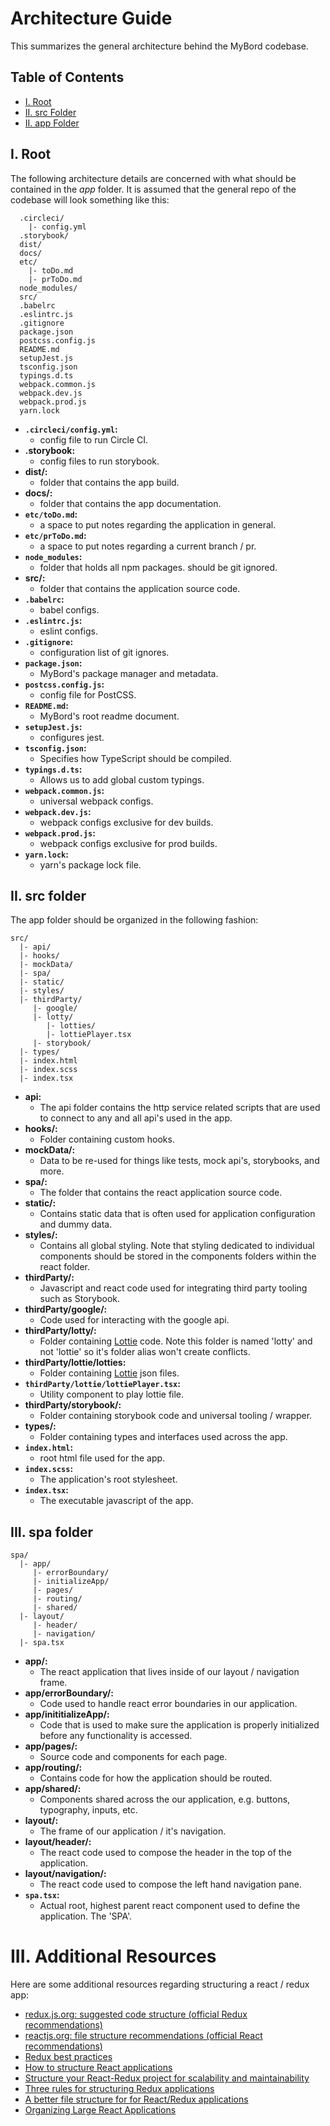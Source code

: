 # Architecture Guide

This summarizes the general architecture behind the MyBord codebase.

## Table of Contents

* [I. Root](#i-root)   
* [II. src Folder](#ii-src-folder)
* [II. app Folder](#iii-app-folder)

## I. Root

The following architecture details are concerned with what should be contained in the *app* folder.
It is assumed that the general repo of the codebase will look something like this:
```
  .circleci/
    |- config.yml
  .storybook/  
  dist/
  docs/
  etc/
    |- toDo.md
    |- prToDo.md
  node_modules/
  src/
  .babelrc
  .eslintrc.js
  .gitignore
  package.json
  postcss.config.js
  README.md
  setupJest.js
  tsconfig.json
  typings.d.ts
  webpack.common.js
  webpack.dev.js
  webpack.prod.js
  yarn.lock
```

* **`.circleci/config.yml`:**
  * config file to run Circle CI.
* **.storybook:**
  * config files to run storybook.
* **dist/:**
  * folder that contains the app build.
* **docs/:**
  * folder that contains the app documentation.
* **`etc/toDo.md`:**
  * a space to put notes regarding the application in general.
* **`etc/prToDo.md`:**
  * a space to put notes regarding a current branch / pr.
* **`node_modules`:**
  * folder that holds all npm packages. should be git ignored.
* **src/:**
  * folder that contains the application source code.
* **`.babelrc`:**
  * babel configs.
* **`.eslintrc.js`:**
  * eslint configs.
* **`.gitignore`:**
  * configuration list of git ignores.
* **`package.json`:**
  * MyBord's package manager and metadata.
* **`postcss.config.js`:**
  * config file for PostCSS.
* **`README.md`:**
  * MyBord's root readme document.
* **`setupJest.js`:**
  * configures jest.
* **`tsconfig.json`:**
  * Specifies how TypeScript should be compiled.
* **`typings.d.ts`:**
  * Allows us to add global custom typings.
* **`webpack.common.js`:**
  * universal webpack configs.
* **`webpack.dev.js`:**
  * webpack configs exclusive for dev builds.
* **`webpack.prod.js`:**
  * webpack configs exclusive for prod builds.
* **`yarn.lock`:**
  * yarn's package lock file.

## II. src folder
The app folder should be organized in the following fashion:

```
src/
  |- api/ 
  |- hooks/ 
  |- mockData/ 
  |- spa/ 
  |- static/ 
  |- styles/ 
  |- thirdParty/ 
     |- google/ 
     |- lotty/ 
        |- lotties/ 
        |- lottiePlayer.tsx 
     |- storybook/ 
  |- types/ 
  |- index.html
  |- index.scss
  |- index.tsx
```

* **api:**
    * The api folder contains the http service related scripts that are used to connect to any and
    all api's used in the app.
* **hooks/:**
  * Folder containing custom hooks.
* **mockData/:**
  * Data to be re-used for things like tests, mock api's, storybooks, and more.
* **spa/:**
  * The folder that contains the react application source code.
* **static/:**
  * Contains static data that is often used for application configuration and dummy data.
* **styles/:**
  * Contains all global styling. Note that styling dedicated to individual components should be
   stored in the components folders within the react folder.
* **thirdParty/:**
  * Javascript and react code used for integrating third party tooling such as Storybook.
* **thirdParty/google/:**
  * Code used for interacting with the google api.
* **thirdParty/lotty/:**
  * Folder containing [Lottie](https://airbnb.io/lottie/#/) code. Note this folder is named
   'lotty' and not 'lottie' so it's folder alias won't create conflicts.
* **thirdParty/lottie/lotties:**
  * Folder containing [Lottie](https://airbnb.io/lottie/#/) json files.
* **`thirdParty/lottie/lottiePlayer.tsx`:**
  * Utility component to play lottie file.
* **thirdParty/storybook/:**
  * Folder containing storybook code and universal tooling / wrapper.
* **types/:**
  * Folder containing types and interfaces used across the app.
* **`index.html`:**
  * root html file used for the app.
* **`index.scss`:**
  * The application's root stylesheet.
* **`index.tsx`:**
  * The executable javascript of the app.

## III. spa folder

```
spa/
  |- app/ 
     |- errorBoundary/
     |- initializeApp/
     |- pages/
     |- routing/
     |- shared/
  |- layout/ 
     |- header/
     |- navigation/
  |- spa.tsx
```

* **app/:**
  * The react application that lives inside of our layout / navigation frame.
* **app/errorBoundary/:**
  * Code used to handle react error boundaries in our application.
* **app/inititializeApp/:**
  * Code that is used to make sure the application is properly initialized before any
   functionality is accessed.
* **app/pages/:**
  * Source code and components for each page.
* **app/routing/:**
  * Contains code for how the application should be routed.
* **app/shared/:**
  * Components shared across the our application, e.g. buttons, typography, inputs, etc.
* **layout/:**
  * The frame of our application / it's navigation.
* **layout/header/:**
  * The react code used to compose the header in the top of the application.
* **layout/navigation/:**
  * The react code used to compose the left hand navigation pane.
* **`spa.tsx`:**
  * Actual root, highest parent react component used to define the application. The 'SPA'.

# III. Additional Resources

Here are some additional resources regarding structuring a react / redux app:

* [redux.js.org: suggested code structure (official Redux recommendations)](https://redux.js.org/faq/code-structure)
* [reactjs.org: file structure recommendations (official React recommendations)](https://reactjs.org/docs/faq-structure.html)
* [Redux best practices](https://medium.com/lexical-labs-engineering/redux-best-practices-64d59775802e)
* [How to structure React applications](https://www.smashingmagazine.com/2016/09/how-to-scale-react-applications/)
* [Structure your React-Redux project for scalability and maintainability](https://levelup.gitconnected.com/structure-your-react-redux-project-for-scalability-and-maintainability-618ad82e32b7) 
* [Three rules for structuring Redux applications](https://jaysoo.ca/2016/02/28/organizing-redux-application/)
* [A better file structure for for React/Redux applications](https://marmelab.com/blog/2015/12/17/react-directory-structure.html)
* [Organizing Large React Applications](http://engineering.kapost.com/2016/01/organizing-large-react-applications/)
